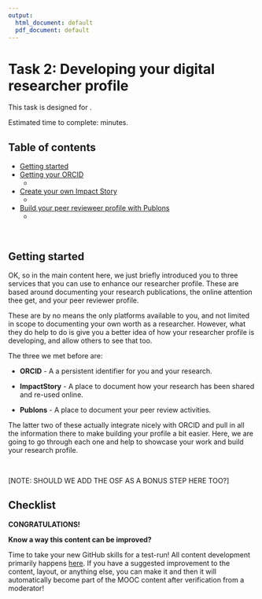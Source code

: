 ```yaml
---
output:
  html_document: default
  pdf_document: default
---
```

# Task 2: Developing your digital researcher profile

This task is designed for .

Estimated time to complete:  minutes.

## Table of contents

* [Getting started](#Getting_started)
* [Getting your ORCID](#)
  * [](#)
* [Create your own Impact Story](#)
  * [](#)
* [Build your peer revieweer profile with Publons](#)
  * [](#)


<br/>

## Getting started <a name="Getting_started"></a>

OK, so in the main content here, we just briefly introduced you to three services that you can use to enhance our researcher profile. These are based around documenting your research publications, the online attention thee get, and your peer reviewer profile. 

These are by no means the only platforms available to you, and not limited in scope to documenting your own worth as a researcher. However, what they do help to do is give you a better idea of how your researcher profile is developing, and allow others to see that too.

The three we met before are:

* **ORCID** - A a persistent identifier for you and your research.

* **ImpactStory** - A place to document how your research has been shared and re-used online.

* **Publons** - A place to document your peer review activities.

The latter two of these actually integrate nicely with ORCID and pull in all the information there to make building your profile a bit easier. Here, we are going to go through each one and help to showcase your work and build your research profile.

<br/>

[NOTE: SHOULD WE ADD THE OSF AS A BONUS STEP HERE TOO?]


## Checklist <a name="Checklist"></a>


**CONGRATULATIONS!** 



**Know a way this content can be improved?**

Time to take your new GitHub skills for a test-run! All content development primarily happens [here](https://github.com/OpenScienceMOOC/Module-1-Open-Principles/blob/master/content_development/Task_2.md). If you have a suggested improvement to the content, layout, or anything else, you can make it and then it will automatically become part of the MOOC content after verification from a moderator! 

